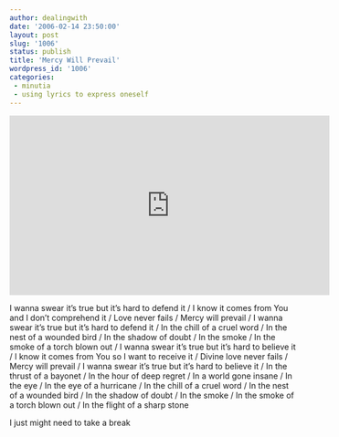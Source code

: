 ```yaml
---
author: dealingwith
date: '2006-02-14 23:50:00'
layout: post
slug: '1006'
status: publish
title: 'Mercy Will Prevail'
wordpress_id: '1006'
categories:
 - minutia
 - using lyrics to express oneself
---
```


<iframe width="560" height="315" src="https://www.youtube-nocookie.com/embed/HSEP4ta4Aws" title="YouTube video player" frameborder="0" allow="accelerometer; autoplay; clipboard-write; encrypted-media; gyroscope; picture-in-picture" allowfullscreen></iframe>

I wanna swear it’s true but it’s hard to defend it / I know it comes from You
and I don’t comprehend it / Love never fails / Mercy will prevail / I wanna
swear it’s true but it’s hard to defend it / In the chill of a cruel word / In
the nest of a wounded bird / In the shadow of doubt / In the smoke / In the
smoke of a torch blown out / I wanna swear it’s true but it’s hard to believe
it / I know it comes from You so I want to receive it / Divine love never
fails / Mercy will prevail / I wanna swear it’s true but it’s hard to believe
it / In the thrust of a bayonet / In the hour of deep regret / In a world gone
insane / In the eye / In the eye of a hurricane / In the chill of a cruel word
/ In the nest of a wounded bird / In the shadow of doubt / In the smoke / In
the smoke of a torch blown out / In the flight of a sharp stone

I just might need to take a break
